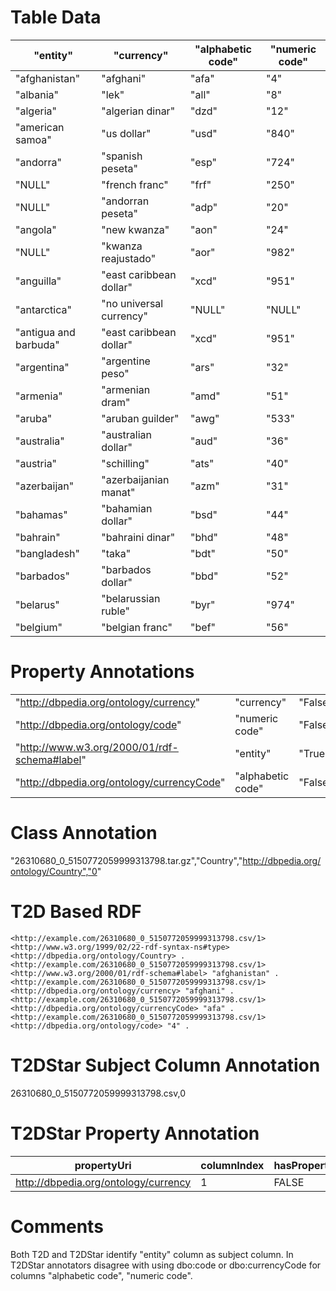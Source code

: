 # Table Data

| "entity"              | "currency"              | "alphabetic code" | "numeric code" |
|-----------------------|-------------------------|-------------------|----------------|
| "afghanistan"         | "afghani"               | "afa"             | "4"            |
| "albania"             | "lek"                   | "all"             | "8"            |
| "algeria"             | "algerian dinar"        | "dzd"             | "12"           |
| "american samoa"      | "us dollar"             | "usd"             | "840"          |
| "andorra"             | "spanish peseta"        | "esp"             | "724"          |
| "NULL"                | "french franc"          | "frf"             | "250"          |
| "NULL"                | "andorran peseta"       | "adp"             | "20"           |
| "angola"              | "new kwanza"            | "aon"             | "24"           |
| "NULL"                | "kwanza reajustado"     | "aor"             | "982"          |
| "anguilla"            | "east caribbean dollar" | "xcd"             | "951"          |
| "antarctica"          | "no universal currency" | "NULL"            | "NULL"         |
| "antigua and barbuda" | "east caribbean dollar" | "xcd"             | "951"          |
| "argentina"           | "argentine peso"        | "ars"             | "32"           |
| "armenia"             | "armenian dram"         | "amd"             | "51"           |
| "aruba"               | "aruban guilder"        | "awg"             | "533"          |
| "australia"           | "australian dollar"     | "aud"             | "36"           |
| "austria"             | "schilling"             | "ats"             | "40"           |
| "azerbaijan"          | "azerbaijanian manat"   | "azm"             | "31"           |
| "bahamas"             | "bahamian dollar"       | "bsd"             | "44"           |
| "bahrain"             | "bahraini dinar"        | "bhd"             | "48"           |
| "bangladesh"          | "taka"                  | "bdt"             | "50"           |
| "barbados"            | "barbados dollar"       | "bbd"             | "52"           |
| "belarus"             | "belarussian ruble"     | "byr"             | "974"          |
| "belgium"             | "belgian franc"         | "bef"             | "56"           |


# Property Annotations

|                                              |                   |         |     |
|----------------------------------------------|-------------------|---------|-----|
| "http://dbpedia.org/ontology/currency"       | "currency"        | "False" | "1" |
| "http://dbpedia.org/ontology/code"           | "numeric code"    | "False" | "3" |
| "http://www.w3.org/2000/01/rdf-schema#label" | "entity"          | "True"  | "0" |
| "http://dbpedia.org/ontology/currencyCode"   | "alphabetic code" | "False" | "2" |

# Class Annotation

"26310680_0_5150772059999313798.tar.gz","Country","http://dbpedia.org/ontology/Country","0"

# T2D Based RDF

```
<http://example.com/26310680_0_5150772059999313798.csv/1> <http://www.w3.org/1999/02/22-rdf-syntax-ns#type> <http://dbpedia.org/ontology/Country> .
<http://example.com/26310680_0_5150772059999313798.csv/1> <http://www.w3.org/2000/01/rdf-schema#label> "afghanistan" .
<http://example.com/26310680_0_5150772059999313798.csv/1> <http://dbpedia.org/ontology/currency> "afghani" .
<http://example.com/26310680_0_5150772059999313798.csv/1> <http://dbpedia.org/ontology/currencyCode> "afa" .
<http://example.com/26310680_0_5150772059999313798.csv/1> <http://dbpedia.org/ontology/code> "4" .
```

# T2DStar Subject Column Annotation

26310680_0_5150772059999313798.csv,0

# T2DStar Property Annotation

| propertyUri                          | columnIndex | hasProperty |
|--------------------------------------|-------------|-------------|
| http://dbpedia.org/ontology/currency | 1           | FALSE       |


# Comments

Both T2D and T2DStar identify "entity" column as subject column.
In T2DStar annotators disagree with using dbo:code or dbo:currencyCode for columns "alphabetic code", "numeric code".
